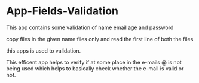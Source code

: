 # App-Fields-Validation
This app contains some validation of name email age and password


copy files in the given name files only and read the first line of both the files


this apps is used to validation.

This efficent app helps to verify if at some place in the e-mails @ is not being used which helps to basically check whether the e-mail is valid or not.
